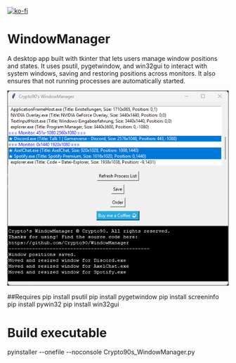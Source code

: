 [![ko-fi](https://ko-fi.com/img/githubbutton_sm.svg)](https://ko-fi.com/K3K314GUP)

# WindowManager
A desktop app built with tkinter that lets users manage window positions and states. It uses psutil, pygetwindow, and win32gui to interact with system windows, saving and restoring positions across monitors. It also ensures that not running processes are automatically started.

![til](./preview.png)


##Requires
pip install psutil
pip install pygetwindow
pip install screeninfo
pip install pywin32
pip install win32gui

# Build executable
pyinstaller --onefile --noconsole Crypto90s_WindowManager.py
